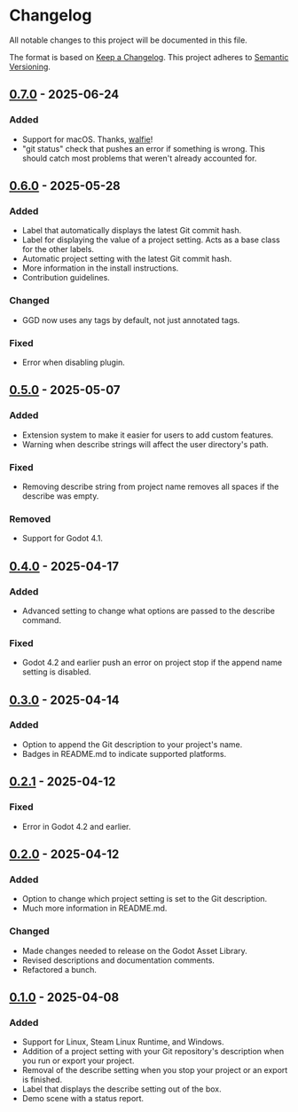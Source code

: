 # Changelog

All notable changes to this project will be documented in this file.

The format is based on [Keep a Changelog](https://keepachangelog.com/en/1.1.0/). This project adheres to [Semantic Versioning](https://semver.org/spec/v2.0.0.html).

## [0.7.0] - 2025-06-24

### Added

- Support for macOS. Thanks, [walfie](https://github.com/walfie)!
- "git status" check that pushes an error if something is wrong. This should catch most problems that weren't already accounted for.

## [0.6.0] - 2025-05-28

### Added

- Label that automatically displays the latest Git commit hash.
- Label for displaying the value of a project setting. Acts as a base class for the other labels.
- Automatic project setting with the latest Git commit hash.
- More information in the install instructions.
- Contribution guidelines.

### Changed

- GGD now uses any tags by default, not just annotated tags.

### Fixed

- Error when disabling plugin.

## [0.5.0] - 2025-05-07

### Added

- Extension system to make it easier for users to add custom features.
- Warning when describe strings will affect the user directory's path.

### Fixed

- Removing describe string from project name removes all spaces if the describe was empty.

### Removed

- Support for Godot 4.1.

## [0.4.0] - 2025-04-17

### Added

- Advanced setting to change what options are passed to the describe command.

### Fixed

- Godot 4.2 and earlier push an error on project stop if the append name setting is disabled.

## [0.3.0] - 2025-04-14

### Added

- Option to append the Git description to your project's name.
- Badges in README.md to indicate supported platforms.

## [0.2.1] - 2025-04-12

### Fixed

- Error in Godot 4.2 and earlier.

## [0.2.0] - 2025-04-12

### Added

- Option to change which project setting is set to the Git description.
- Much more information in README.md.

### Changed

- Made changes needed to release on the Godot Asset Library.
- Revised descriptions and documentation comments.
- Refactored a bunch.

## [0.1.0] - 2025-04-08

### Added

- Support for Linux, Steam Linux Runtime, and Windows.
- Addition of a project setting with your Git repository's description when you run or export your project.
- Removal of the describe setting when you stop your project or an export is finished.
- Label that displays the describe setting out of the box.
- Demo scene with a status report.

[0.7.0]: https://github.com/zibetnu/godot-git-describe/compare/0.6.0...0.7.0
[0.6.0]: https://github.com/zibetnu/godot-git-describe/compare/0.5.0...0.6.0
[0.5.0]: https://github.com/zibetnu/godot-git-describe/compare/0.4.0...0.5.0
[0.4.0]: https://github.com/zibetnu/godot-git-describe/compare/0.3.0...0.4.0
[0.3.0]: https://github.com/zibetnu/godot-git-describe/compare/0.2.1...0.3.0
[0.2.1]: https://github.com/zibetnu/godot-git-describe/compare/0.2.0...0.2.1
[0.2.0]: https://github.com/zibetnu/godot-git-describe/compare/0.1.0...0.2.0
[0.1.0]: https://github.com/zibetnu/godot-git-describe/releases/tag/0.1.0
